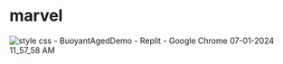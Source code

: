 # marvel
![style css - BuoyantAgedDemo - Replit - Google Chrome 07-01-2024 11_57_58 AM](https://github.com/DPV04/marvel/assets/122711224/ec37d8e6-fa09-4a3d-9e45-86d882069648)
